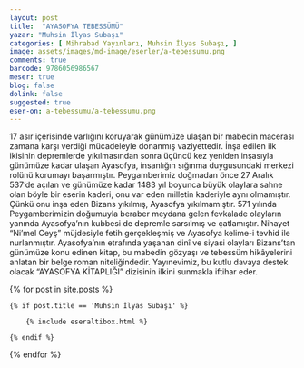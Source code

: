 ```yaml
---
layout: post
title:  "AYASOFYA TEBESSÜMÜ"
yazar: "Muhsin İlyas Subaşı"
categories: [ Mihrabad Yayınları, Muhsin İlyas Subaşı, ]
image: assets/images/md-image/eserler/a-tebessumu.png
comments: true
barcode: 9786056986567
meser: true
blog: false
dolink: false
suggested: true
eser-on: a-tebessumu/a-tebessumu.png
---
```


17 asır içerisinde varlığını koruyarak günümüze ulaşan bir mabedin macerası zamana karşı verdiği mücadeleyle donanmış vaziyettedir. İnşa edilen ilk ikisinin depremlerde yıkılmasından
sonra üçüncü kez yeniden inşasıyla günümüze kadar ulaşan Ayasofya, insanlığın sığınma duygusundaki merkezi rolünü korumayı başarmıştır. Peygamberimiz doğmadan önce 27 Aralık 537’de açılan ve günümüze kadar 1483 yıl boyunca büyük olaylara sahne olan böyle bir eserin kaderi, onu var eden milletin kaderiyle aynı olmamıştır. Çünkü onu inşa eden Bizans yıkılmış, Ayasofya yıkılmamıştır.
571 yılında Peygamberimizin doğumuyla beraber meydana gelen fevkalade olayların yanında Ayasofya’nın kubbesi de depremle sarsılmış ve çatlamıştır. Nihayet “Ni’mel Ceyş” müjdesiyle
fetih gerçekleşmiş ve Ayasofya kelime-i tevhid ile nurlanmıştır. Ayasofya’nın etrafında yaşanan dinî ve siyasi olayları Bizans’tan günümüze konu edinen kitap, bu mabedin gözyaşı ve tebessüm hikâyelerini anlatan bir belge roman niteliğindedir.
Yayınevimiz, bu kutlu davaya destek olacak “AYASOFYA KİTAPLIĞI” dizisinin ilkini sunmakla iftihar eder.



{% for post in site.posts %}

    {% if post.title == 'Muhsin İlyas Subaşı' %}

        {% include eseraltibox.html %}

    {% endif %}

{% endfor %}
